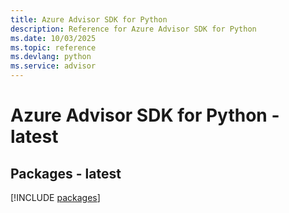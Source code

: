 ```yaml
---
title: Azure Advisor SDK for Python
description: Reference for Azure Advisor SDK for Python
ms.date: 10/03/2025
ms.topic: reference
ms.devlang: python
ms.service: advisor
---
```

# Azure Advisor SDK for Python - latest
## Packages - latest
[!INCLUDE [packages](advisor-index.md)]